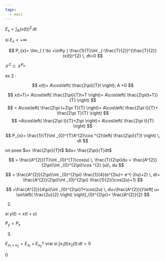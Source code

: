 ```yaml
---
tags:
  - masi
---
```

$E_{x}= \int _{\mathbb{R}} (x(t))^{2} \, dt$

si $E_{x}< +\infty$

$$
P_{x}= \lim_{ t \to +\infty } \frac{1}{T}\int _{-\frac{T}{2}}^{\frac{T}{2}}(x(t))^{2} \, dt=0  
$$

$\mathcal L^{2}\subset \mathcal L^{P_{n}}$

ex 2 :

$$
x(t)= A\cos\left( \frac{2\pi}{T}t \right); A >0
$$

$$
x(t+T)= A\cos\left( \frac{2\pi}{T}t+T \right)= A\cos\left( \frac{2\pi(t+T)}{T}  \right)
$$
$$
= A\cos\left( \frac{2\pi t+2\pi T}{T} \right)= A\cos\left( \frac{2\pi t}{T}+ \frac{2\pi T}{T} \right)
$$
$$
=A\cos\left( \frac{2\pi t}{T}+2\pi \right)= A\cos\left( \frac{2\pi t}{T} \right)
$$


$$
P_{x}= \frac{1}{T}\int _{0}^{T}A^{2}\cos ^{2}\left( \frac{2\pi}{T}t \right) \, dt 
$$

on pose $u= \frac{2\pi}{T}t$ $du= \frac{2\pi}{T}dt$

$$
=  \frac{A^{2}}{T}\int _{0}^{T}\cos(u) \, \frac{T}{2\pi}du = \frac{A^{2}}{2\pi}\int _{0}^{2\pi}\cos ^{2} (u)\, du
$$

$$
= \frac{A^{2}}{2\pi}\int _{0}^{2\pi} \frac{1}{4}(e^{2iu}+ e^{-2iu}+2) \, dt=  \frac{A^{2}}{2\pi}\int _{0}^{2\pi} \frac{1}{2}(\cos(2u)+1)
$$

$$
=\frac{A^{2}}{4\pi}\int _{0}^{2\pi}1+\cos(2u) \, du=\frac{A^{2}}{}\left[ u+ \sin\left( \frac{2u}{2} \right) \right]_{0}^{2\pi}= \frac{A^{2}}{2} 
$$

2.

si $y(t)= x(t+u)$

$P_{y}=P_{x}$

3.

$E_{x_{1}+x_{2}}= E_{x_{1}}+E_{x_{2}}$?
vrai si $\int x_{1}(t)x_{2}(t) \, dt=0$

0